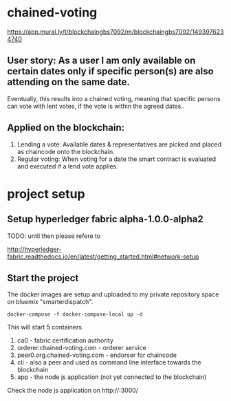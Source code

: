 # chained-voting

https://app.mural.ly/t/blockchaingbs7092/m/blockchaingbs7092/1493976234740

## User story: As a user I am only available on certain dates only if specific person(s) are also attending on the same date.

Eventually, this results into a chained voting, meaning that specific persons can vote with lent votes, if the vote is within the agreed dates..

## Applied on the blockchain: 

 1. Lending a vote: Available dates & representatives are picked and placed as chaincode onto the blockchain.
 2. Regular voting: When voting for a date the smart contract is evaluated and executed if a lend vote applies.

# project setup

## Setup hyperledger fabric alpha-1.0.0-alpha2
TODO: until then please refere to 

http://hyperledger-fabric.readthedocs.io/en/latest/getting_started.html#network-setup

## Start the project

The docker images are setup and uploaded to my private repository space on bluemix "smarterdispatch".

`docker-compose -f docker-compose-local up -d`

This will start 5 containers

1. ca0 - fabric certification authority 
2. orderer.chained-voting.com - orderer service
3. peer0.org.chained-voting.com - endorser for chaincode
4. cli - also a peer and used as command line interface towards the blockchain
5. app - the node js application (not yet connected to the blockchain)

Check the node js application on http://<docker-machine-ip>:3000/ 